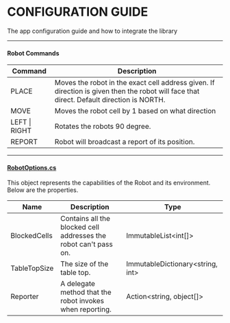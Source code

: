# CONFIGURATION GUIDE #

The app configuration guide and how to integrate the library

- - - -

#### Robot Commands ####

Command | Description
------------- | -------------
PLACE   | Moves the robot in the exact cell address given. If direction is given then the robot will face that direct. Default direction is NORTH.
MOVE    | Moves the robot cell by 1 based on what direction
LEFT \| RIGHT | Rotates the robots 90 degree.
REPORT  | Robot will broadcast a report of its position.


- - - -

#### [RobotOptions.cs](./../src/TelstraPurple.Robot/RobotOptions.cs "RobotOptions.cs") ####

This object represents the capabilities of the Robot and its environment. Below are the properties.

Name  | Description | Type
------------- | ------------- | -------------
BlockedCells  | Contains all the blocked cell addresses the robot can't pass on.  |  ImmutableList<int[]>
TableTopSize  | The size of the table top. | ImmutableDictionary<string, int>
Reporter      | A delegate method that the robot invokes when reporting. | Action<string, object[]>






